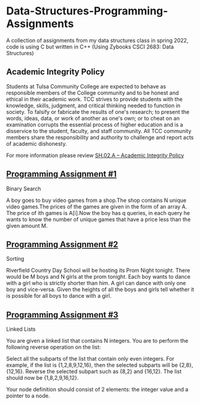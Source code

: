 # Data-Structures-Programming-Assignments
A collection of assignments from my data structures class in spring 2022, code is using C but written in C++ (Using Zybooks CSCI 2683: Data Structures)
## Academic Integrity Policy
Students at Tulsa Community College are expected to behave as responsible members of the College community and to be honest and ethical in their academic work. TCC strives to provide students with the knowledge, skills, judgment, and critical thinking needed to function in society. To falsify or fabricate the results of one's research; to present the words, ideas, data, or work of another as one's own; or to cheat on an examination corrupts the essential process of higher education and is a disservice to the student, faculty, and staff community. All TCC community members share the responsibility and authority to challenge and report acts of academic dishonesty.

For more information please review [SH.02.A – Academic Integrity Policy](https://www.tulsacc.edu/student-resources/student-handbook/academic-policies#sh-02-a)
## [Programming Assignment #1](https://github.com/true2000/Data-Structures-Programming-Assignments/blob/main/Programming%20Assignment%20%231%20(Binary%20Search).cpp)
Binary Search

A boy goes to buy video games from a shop.The shop contains N unique video games.The prices of the games are given in the form of an array A.
The price of ith games is A[i].Now the boy has q queries, in each query he wants to know the number of unique games that have a price less than the given amount M.
## [Programming Assignment #2](https://github.com/true2000/Data-Structures-Programming-Assignments/blob/main/Programming%20Assignment%20%232%20(Sorting).cpp)
Sorting

Riverfield Country Day School will be hosting its Prom Night tonight. There would be M boys and N girls at the prom tonight. 
Each boy wants to dance with a girl who is strictly shorter than him. A girl can dance with only one boy and vice-versa. 
Given the heights of all the boys and girls tell whether it is possible for all boys to dance with a girl.
## [Programming Assignment #3](https://github.com/true2000/Data-Structures-Programming-Assignments/blob/main/Programming%20Assignment%20%233%20(Linked%20Lists).cpp)
Linked Lists

You are given a linked list that contains N integers. You are to perform the following reverse operation on the list:

Select all the subparts of the list that contain only even integers. For example, if the list is {1,2,8,9,12,16}, 
then the selected subparts will be {2,8}, {12,16}. Reverse the selected subpart such as {8,2} and {16,12}. The list should now be {1,8,2,9,16,12}.

Your node definition should consist of 2 elements: the integer value and a pointer to a node.
